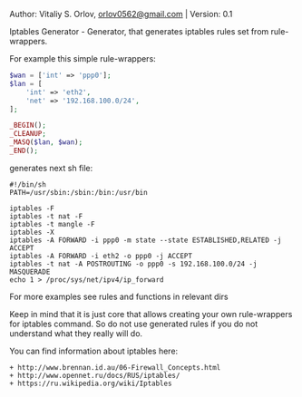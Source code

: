 Author: Vitaliy S. Orlov, orlov0562@gmail.com | Version: 0.1

Iptables Generator - Generator, that generates iptables rules set from rule-wrappers.

For example this simple rule-wrappers:
```php
$wan = ['int' => 'ppp0'];
$lan = [ 
	'int' => 'eth2',
	'net' => '192.168.100.0/24',
];

_BEGIN();
_CLEANUP;
_MASQ($lan, $wan);
_END();

```
generates next sh file:
```
#!/bin/sh
PATH=/usr/sbin:/sbin:/bin:/usr/bin

iptables -F
iptables -t nat -F
iptables -t mangle -F
iptables -X
iptables -A FORWARD -i ppp0 -m state --state ESTABLISHED,RELATED -j ACCEPT
iptables -A FORWARD -i eth2 -o ppp0 -j ACCEPT
iptables -t nat -A POSTROUTING -o ppp0 -s 192.168.100.0/24 -j MASQUERADE
echo 1 > /proc/sys/net/ipv4/ip_forward
```

For more examples see rules and functions in relevant dirs

Keep in mind that it is just core that allows creating your own rule-wrappers for iptables command.
So do not use generated rules if you do not understand what they really will do.

You can find information about iptables here:
```
+ http://www.brennan.id.au/06-Firewall_Concepts.html
+ http://www.opennet.ru/docs/RUS/iptables/
+ https://ru.wikipedia.org/wiki/Iptables
```

